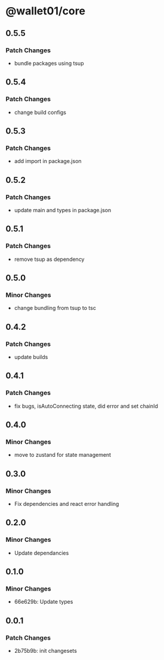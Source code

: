 # @wallet01/core

## 0.5.5

### Patch Changes

- bundle packages using tsup

## 0.5.4

### Patch Changes

- change build configs

## 0.5.3

### Patch Changes

- add import in package.json

## 0.5.2

### Patch Changes

- update main and types in package.json

## 0.5.1

### Patch Changes

- remove tsup as dependency

## 0.5.0

### Minor Changes

- change bundling from tsup to tsc

## 0.4.2

### Patch Changes

- update builds

## 0.4.1

### Patch Changes

- fix bugs, isAutoConnecting state, did error and set chainId

## 0.4.0

### Minor Changes

- move to zustand for state management

## 0.3.0

### Minor Changes

- Fix dependencies and react error handling

## 0.2.0

### Minor Changes

- Update dependancies

## 0.1.0

### Minor Changes

- 66e629b: Update types

## 0.0.1

### Patch Changes

- 2b75b9b: init changesets
